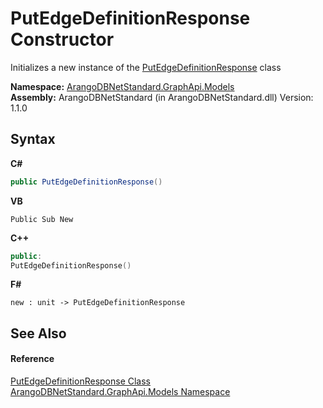 # PutEdgeDefinitionResponse Constructor 
 

Initializes a new instance of the <a href="a794adc5-0b83-4e22-c564-ead8f242019a">PutEdgeDefinitionResponse</a> class

**Namespace:**&nbsp;<a href="6fb2338d-d8f7-f9c1-2056-1702fe9bf954">ArangoDBNetStandard.GraphApi.Models</a><br />**Assembly:**&nbsp;ArangoDBNetStandard (in ArangoDBNetStandard.dll) Version: 1.1.0

## Syntax

**C#**<br />
``` C#
public PutEdgeDefinitionResponse()
```

**VB**<br />
``` VB
Public Sub New
```

**C++**<br />
``` C++
public:
PutEdgeDefinitionResponse()
```

**F#**<br />
``` F#
new : unit -> PutEdgeDefinitionResponse
```


## See Also


#### Reference
<a href="a794adc5-0b83-4e22-c564-ead8f242019a">PutEdgeDefinitionResponse Class</a><br /><a href="6fb2338d-d8f7-f9c1-2056-1702fe9bf954">ArangoDBNetStandard.GraphApi.Models Namespace</a><br />